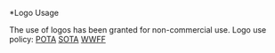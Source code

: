 *Logo Usage

The use of logos has been granted for non-commercial use.
Logo use policy:
[POTA](https://docs.pota.app/docs/resources_docs.html#graphics--assets)
[SOTA](https://commons.wikimedia.org/wiki/File:SOTA-Logo.svg)
[WWFF](https://wwff.co/downloads/)
